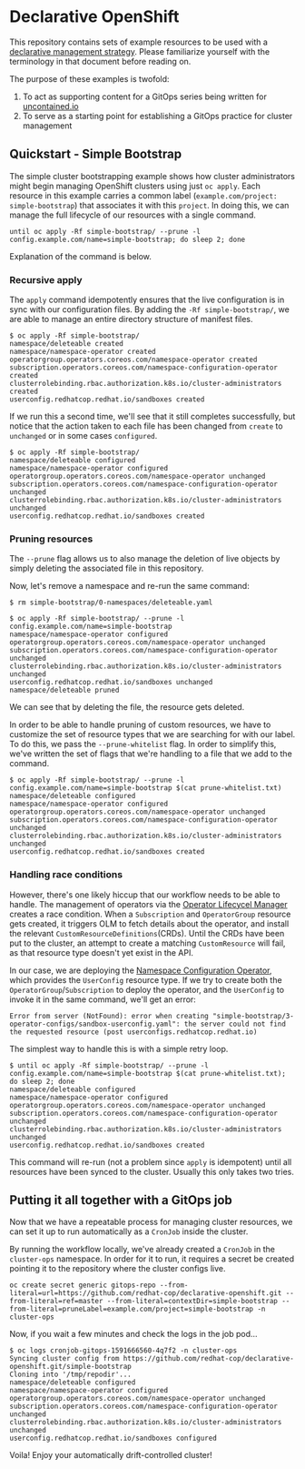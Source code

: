 # Declarative OpenShift

This repository contains sets of example resources to be used with a [declarative management strategy](https://kubernetes.io/docs/tasks/manage-kubernetes-objects/declarative-config/). Please familiarize yourself with the terminology in that document before reading on.

The purpose of these examples is twofold:

1. To act as supporting content for a GitOps series being written for [uncontained.io](http://uncontained.io)
2. To serve as a starting point for establishing a GitOps practice for cluster management

## Quickstart - Simple Bootstrap

The simple cluster bootstrapping example shows how cluster administrators might begin managing OpenShift clusters using just `oc apply`. Each resource in this example carries a common label (`example.com/project: simple-bootstrap`) that associates it with this `project`. In doing this, we can manage the full lifecycle of our resources with a single command.

```
until oc apply -Rf simple-bootstrap/ --prune -l config.example.com/name=simple-bootstrap; do sleep 2; done
```

Explanation of the command is below.

### Recursive apply

The `apply` command idempotently ensures that the live configuration is in sync with our configuration files. By adding the `-Rf simple-bootstrap/`, we are able to manage an entire directory structure of manifest files.

```
$ oc apply -Rf simple-bootstrap/
namespace/deleteable created
namespace/namespace-operator created
operatorgroup.operators.coreos.com/namespace-operator created
subscription.operators.coreos.com/namespace-configuration-operator created
clusterrolebinding.rbac.authorization.k8s.io/cluster-administrators created
userconfig.redhatcop.redhat.io/sandboxes created
```

If we run this a second time, we'll see that it still completes successfully, but notice that the action taken to each file has been changed from `create` to `unchanged` or in some cases `configured`.

```
$ oc apply -Rf simple-bootstrap/
namespace/deleteable configured
namespace/namespace-operator configured
operatorgroup.operators.coreos.com/namespace-operator unchanged
subscription.operators.coreos.com/namespace-configuration-operator unchanged
clusterrolebinding.rbac.authorization.k8s.io/cluster-administrators unchanged
userconfig.redhatcop.redhat.io/sandboxes created
```

### Pruning resources

The `--prune` flag allows us to also manage the deletion of live objects by simply deleting the associated file in this repository.

Now, let's remove a namespace and re-run the same command:

```
$ rm simple-bootstrap/0-namespaces/deleteable.yaml

$ oc apply -Rf simple-bootstrap/ --prune -l config.example.com/name=simple-bootstrap
namespace/namespace-operator configured
operatorgroup.operators.coreos.com/namespace-operator unchanged
subscription.operators.coreos.com/namespace-configuration-operator unchanged
clusterrolebinding.rbac.authorization.k8s.io/cluster-administrators unchanged
userconfig.redhatcop.redhat.io/sandboxes unchanged
namespace/deleteable pruned
```

We can see that by deleting the file, the resource gets deleted.

In order to be able to handle pruning of custom resources, we have to customize the set of resource types that we are searching for with our label. To do this, we pass the `--prune-whitelist` flag. In order to simplify this, we've written the set of flags that we're handling to a file that we add to the command.

```
$ oc apply -Rf simple-bootstrap/ --prune -l config.example.com/name=simple-bootstrap $(cat prune-whitelist.txt)
namespace/deleteable configured
namespace/namespace-operator configured
operatorgroup.operators.coreos.com/namespace-operator unchanged
subscription.operators.coreos.com/namespace-configuration-operator unchanged
clusterrolebinding.rbac.authorization.k8s.io/cluster-administrators unchanged
userconfig.redhatcop.redhat.io/sandboxes created
```

### Handling race conditions

However, there's one likely hiccup that our workflow needs to be able to handle. The management of operators via the [Operator Lifecycel Manager](https://github.com/operator-framework/operator-lifecycle-manager) creates a race condition. When a `Subscription` and `OperatorGroup` resource gets created, it triggers OLM to fetch details about the operator, and install the relevant `CustomResourceDefinitions`(CRDs). Until the CRDs have been put to the cluster, an attempt to create a matching `CustomResource` will fail, as that resource type doesn't yet exist in the API.

In our case, we are deploying the [Namespace Configuration Operator](https://github.com/redhat-cop/namespace-configuration-operator), which provides the `UserConfig` resource type. If we try to create both the `OperatorGroup`/`Subscription` to deploy the operator, and the `UserConfig` to invoke it in the same command, we'll get an error:

```
Error from server (NotFound): error when creating "simple-bootstrap/3-operator-configs/sandbox-userconfig.yaml": the server could not find the requested resource (post userconfigs.redhatcop.redhat.io)
```

The simplest way to handle this is with a simple retry loop.

```
$ until oc apply -Rf simple-bootstrap/ --prune -l config.example.com/name=simple-bootstrap $(cat prune-whitelist.txt); do sleep 2; done
namespace/deleteable configured
namespace/namespace-operator configured
operatorgroup.operators.coreos.com/namespace-operator unchanged
subscription.operators.coreos.com/namespace-configuration-operator unchanged
clusterrolebinding.rbac.authorization.k8s.io/cluster-administrators unchanged
userconfig.redhatcop.redhat.io/sandboxes created
```

This command will re-run (not a problem since `apply` is idempotent) until all resources have been synced to the cluster. Usually this only takes two tries.

## Putting it all together with a GitOps job

Now that we have a repeatable process for managing cluster resources, we can set it up to run automatically as a `CronJob` inside the cluster.

By running the workflow locally, we've already created a `CronJob` in the `cluster-ops` namespace. In order for it to run, it requires a secret be created pointing it to the repository where the cluster configs live.

```
oc create secret generic gitops-repo --from-literal=url=https://github.com/redhat-cop/declarative-openshift.git --from-literal=ref=master --from-literal=contextDir=simple-bootstrap --from-literal=pruneLabel=example.com/project=simple-bootstrap -n cluster-ops
```

Now, if you wait a few minutes and check the logs in the job pod...

```
$ oc logs cronjob-gitops-1591666560-4q7f2 -n cluster-ops
Syncing cluster config from https://github.com/redhat-cop/declarative-openshift.git/simple-bootstrap
Cloning into '/tmp/repodir'...
namespace/deleteable configured
namespace/namespace-operator configured
operatorgroup.operators.coreos.com/namespace-operator unchanged
subscription.operators.coreos.com/namespace-configuration-operator unchanged
clusterrolebinding.rbac.authorization.k8s.io/cluster-administrators unchanged
userconfig.redhatcop.redhat.io/sandboxes configured
```

Voila! Enjoy your automatically drift-controlled cluster!
